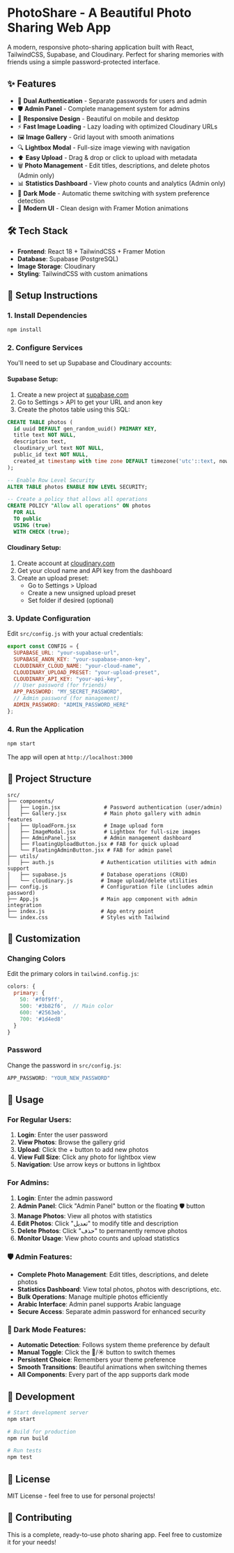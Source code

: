 # PhotoShare - A Beautiful Photo Sharing Web App

A modern, responsive photo-sharing application built with React, TailwindCSS, Supabase, and Cloudinary. Perfect for sharing memories with friends using a simple password-protected interface.

## ✨ Features

- 🔐 **Dual Authentication** - Separate passwords for users and admin
- 🛡️ **Admin Panel** - Complete management system for admins
- 📱 **Responsive Design** - Beautiful on mobile and desktop
- ⚡ **Fast Image Loading** - Lazy loading with optimized Cloudinary URLs
- 🖼️ **Image Gallery** - Grid layout with smooth animations
- 🔍 **Lightbox Modal** - Full-size image viewing with navigation
- ⬆️ **Easy Upload** - Drag & drop or click to upload with metadata
- 🗑️ **Photo Management** - Edit titles, descriptions, and delete photos (Admin only)
- 📊 **Statistics Dashboard** - View photo counts and analytics (Admin only)
- 🌙 **Dark Mode** - Automatic theme switching with system preference detection
- 🎨 **Modern UI** - Clean design with Framer Motion animations

## 🛠️ Tech Stack

- **Frontend**: React 18 + TailwindCSS + Framer Motion
- **Database**: Supabase (PostgreSQL)
- **Image Storage**: Cloudinary
- **Styling**: TailwindCSS with custom animations

## 🚀 Setup Instructions

### 1. Install Dependencies

```bash
npm install
```

### 2. Configure Services

You'll need to set up Supabase and Cloudinary accounts:

#### Supabase Setup:
1. Create a new project at [supabase.com](https://supabase.com)
2. Go to Settings > API to get your URL and anon key
3. Create the photos table using this SQL:

```sql
CREATE TABLE photos (
  id uuid DEFAULT gen_random_uuid() PRIMARY KEY,
  title text NOT NULL,
  description text,
  cloudinary_url text NOT NULL,
  public_id text NOT NULL,
  created_at timestamp with time zone DEFAULT timezone('utc'::text, now()) NOT NULL
);

-- Enable Row Level Security
ALTER TABLE photos ENABLE ROW LEVEL SECURITY;

-- Create a policy that allows all operations
CREATE POLICY "Allow all operations" ON photos
  FOR ALL 
  TO public
  USING (true)
  WITH CHECK (true);
```

#### Cloudinary Setup:
1. Create account at [cloudinary.com](https://cloudinary.com)
2. Get your cloud name and API key from the dashboard
3. Create an upload preset:
   - Go to Settings > Upload
   - Create a new unsigned upload preset
   - Set folder if desired (optional)

### 3. Update Configuration

Edit `src/config.js` with your actual credentials:

```js
export const CONFIG = {
  SUPABASE_URL: "your-supabase-url",
  SUPABASE_ANON_KEY: "your-supabase-anon-key", 
  CLOUDINARY_CLOUD_NAME: "your-cloud-name",
  CLOUDINARY_UPLOAD_PRESET: "your-upload-preset",
  CLOUDINARY_API_KEY: "your-api-key",
  // User password (for friends)
  APP_PASSWORD: "MY_SECRET_PASSWORD",
  // Admin password (for management)
  ADMIN_PASSWORD: "ADMIN_PASSWORD_HERE"
};
```

### 4. Run the Application

```bash
npm start
```

The app will open at `http://localhost:3000`

## 📁 Project Structure

```
src/
├── components/
│   ├── Login.jsx              # Password authentication (user/admin)
│   ├── Gallery.jsx            # Main photo gallery with admin features
│   ├── UploadForm.jsx         # Image upload form
│   ├── ImageModal.jsx         # Lightbox for full-size images
│   ├── AdminPanel.jsx         # Admin management dashboard
│   ├── FloatingUploadButton.jsx # FAB for quick upload
│   └── FloatingAdminButton.jsx # FAB for admin panel
├── utils/
│   ├── auth.js               # Authentication utilities with admin support
│   ├── supabase.js           # Database operations (CRUD)
│   └── cloudinary.js         # Image upload/delete utilities
├── config.js                 # Configuration file (includes admin password)
├── App.js                    # Main app component with admin integration
├── index.js                  # App entry point
└── index.css                 # Styles with Tailwind
```

## 🎨 Customization

### Changing Colors
Edit the primary colors in `tailwind.config.js`:

```js
colors: {
  primary: {
    50: '#f0f9ff',
    500: '#3b82f6',  // Main color
    600: '#2563eb',
    700: '#1d4ed8'
  }
}
```

### Password
Change the password in `src/config.js`:

```js
APP_PASSWORD: "YOUR_NEW_PASSWORD"
```

## 📱 Usage

### For Regular Users:
1. **Login**: Enter the user password
2. **View Photos**: Browse the gallery grid
3. **Upload**: Click the + button to add new photos
4. **View Full Size**: Click any photo for lightbox view
5. **Navigation**: Use arrow keys or buttons in lightbox

### For Admins:
1. **Login**: Enter the admin password
2. **Admin Panel**: Click "Admin Panel" button or the floating 🛡️ button
3. **Manage Photos**: View all photos with statistics
4. **Edit Photos**: Click "تعديل" to modify title and description
5. **Delete Photos**: Click "حذف" to permanently remove photos
6. **Monitor Usage**: View photo counts and upload statistics

### 🛡️ Admin Features:
- **Complete Photo Management**: Edit titles, descriptions, and delete photos
- **Statistics Dashboard**: View total photos, photos with descriptions, etc.
- **Bulk Operations**: Manage multiple photos efficiently
- **Arabic Interface**: Admin panel supports Arabic language
- **Secure Access**: Separate admin password for enhanced security

### 🌙 Dark Mode Features:
- **Automatic Detection**: Follows system theme preference by default
- **Manual Toggle**: Click the 🌙/☀️ button to switch themes
- **Persistent Choice**: Remembers your theme preference
- **Smooth Transitions**: Beautiful animations when switching themes
- **All Components**: Every part of the app supports dark mode

## 🔧 Development

```bash
# Start development server
npm start

# Build for production
npm run build

# Run tests
npm test
```

## 📄 License

MIT License - feel free to use for personal projects!

## 🤝 Contributing

This is a complete, ready-to-use photo sharing app. Feel free to customize it for your needs!
